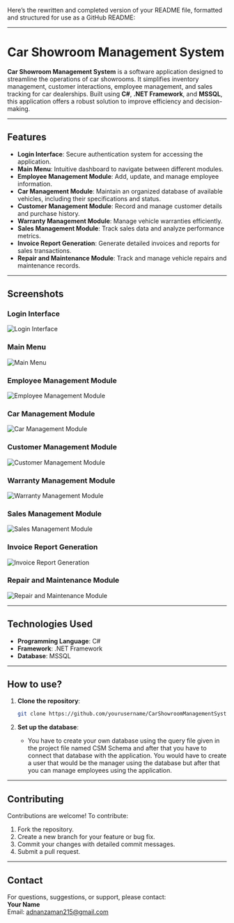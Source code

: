 Here’s the rewritten and completed version of your README file, formatted and structured for use as a GitHub README:

---

# Car Showroom Management System

**Car Showroom Management System** is a software application designed to streamline the operations of car showrooms. It simplifies inventory management, customer interactions, employee management, and sales tracking for car dealerships. Built using **C#**, **.NET Framework**, and **MSSQL**, this application offers a robust solution to improve efficiency and decision-making.

---

## Features

- **Login Interface**: Secure authentication system for accessing the application.  
- **Main Menu**: Intuitive dashboard to navigate between different modules.  
- **Employee Management Module**: Add, update, and manage employee information.  
- **Car Management Module**: Maintain an organized database of available vehicles, including their specifications and status.  
- **Customer Management Module**: Record and manage customer details and purchase history.  
- **Warranty Management Module**: Manage vehicle warranties efficiently.  
- **Sales Management Module**: Track sales data and analyze performance metrics.  
- **Invoice Report Generation**: Generate detailed invoices and reports for sales transactions.  
- **Repair and Maintenance Module**: Track and manage vehicle repairs and maintenance records.  

---

## Screenshots

### Login Interface  
![Login Interface](https://github.com/user-attachments/assets/db721e73-909e-4758-a82f-bcc7a1188515)  

### Main Menu  
![Main Menu](https://github.com/user-attachments/assets/c4bc3182-85fd-4552-925e-49101d8005ae)  

### Employee Management Module  
![Employee Management Module](https://github.com/user-attachments/assets/982403b8-27c6-4cf0-96b3-f908d7271fb9)  

### Car Management Module  
![Car Management Module](https://github.com/user-attachments/assets/44e56d01-6bf3-47c5-9a91-5cd5ddcb2600)  

### Customer Management Module  
![Customer Management Module](https://github.com/user-attachments/assets/1a37f5ff-78bc-4e4b-a85c-e99558f0cdb2)  

### Warranty Management Module  
![Warranty Management Module](https://github.com/user-attachments/assets/d16e2a92-5f04-49cb-aa6b-d1b0b1d830d3)  

### Sales Management Module  
![Sales Management Module](https://github.com/user-attachments/assets/9e506529-8941-4739-8d41-af3e1dc396e5)  

### Invoice Report Generation  
![Invoice Report Generation](https://github.com/user-attachments/assets/d4f13771-b744-42bf-8bbf-6da6208e4df1)  

### Repair and Maintenance Module  
![Repair and Maintenance Module](https://github.com/user-attachments/assets/ee82131f-3f64-49a7-87e9-425bb364f396)  

---

## Technologies Used

- **Programming Language**: C#  
- **Framework**: .NET Framework  
- **Database**: MSSQL  

---

## How to use?

1. **Clone the repository**:  
   ```bash
   git clone https://github.com/yourusername/CarShowroomManagementSystem.git
   ```

2. **Set up the database**:  
   - You have to create your own database using the query file given in the project file named CSM Schema and after that you have to connect that database
     with the application. You would have to create a user that would be the manager using the database but after that you can manage employees using the application.
  

---

## Contributing

Contributions are welcome! To contribute:  

1. Fork the repository.  
2. Create a new branch for your feature or bug fix.  
3. Commit your changes with detailed commit messages.  
4. Submit a pull request.  

---


## Contact

For questions, suggestions, or support, please contact:  
**Your Name**  
Email: adnanzaman215@gmail.com  


